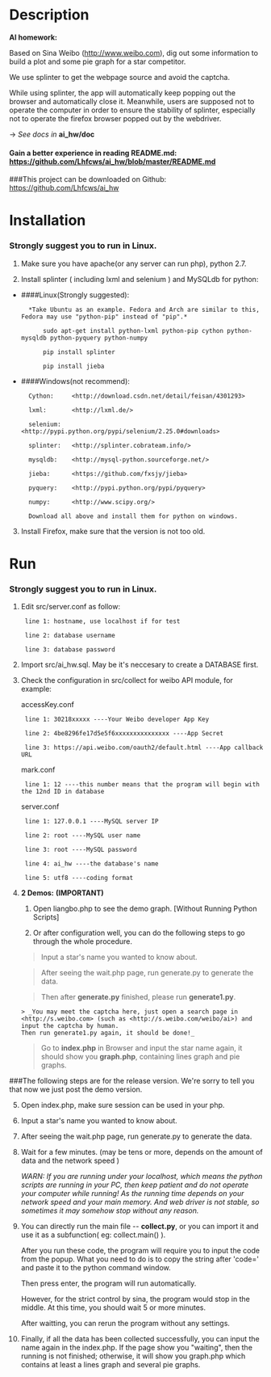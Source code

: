 # Description
**AI homework:**

Based on Sina Weibo (<http://www.weibo.com>), dig out some information to build a plot and some pie graph for a star competitor.

We use splinter to get the webpage source and avoid the captcha.

While using splinter, the app will automatically keep popping out the browser and automatically close it. Meanwhile, users are supposed not to operate the computer in order to ensure the stability of splinter, especially not to operate the firefox browser popped out by the webdriver. 


-> _See docs in_ **ai_hw/doc**
#### Gain a better experience in reading README.md:   <https://github.com/Lhfcws/ai_hw/blob/master/README.md>
###This project can be downloaded on Github: <https://github.com/Lhfcws/ai_hw>

# Installation
### Strongly suggest you to run in Linux.
1. Make sure you have apache(or any server can run php), python 2.7.

2. Install splinter ( including lxml and selenium ) and MySQLdb for python:
+ ####Linux(Strongly suggested):

		*Take Ubuntu as an example. Fedora and Arch are similar to this, Fedora may use "python-pip" instead of "pip".*

			sudo apt-get install python-lxml python-pip cython python-mysqldb python-pyquery python-numpy

			pip install splinter

			pip install jieba

+ ####Windows(not recommend):

		Cython: 	<http://download.csdn.net/detail/feisan/4301293>

		lxml:		<http://lxml.de/>

		selenium:	<http://pypi.python.org/pypi/selenium/2.25.0#downloads>

		splinter:	<http://splinter.cobrateam.info/>

		mysqldb:	<http://mysql-python.sourceforge.net/>

		jieba:		<https://github.com/fxsjy/jieba>	

		pyquery:	<http://pypi.python.org/pypi/pyquery>

		numpy:		<http://www.scipy.org/>

		Download all above and install them for python on windows.

3. Install Firefox, make sure that the version is not too old.

# Run
### Strongly suggest you to run in Linux.
1. Edit src/server.conf as follow:

		line 1: hostname, use localhost if for test

		line 2: database username

		line 3: database password

2. Import src/ai_hw.sql. May be it's neccesary to create a DATABASE first.

3. Check the configuration in src/collect for weibo API module, for example:


	accessKey.conf

		line 1: 30218xxxxx ----Your Weibo developer App Key

		line 2: 4be8296fe17d5e5f6xxxxxxxxxxxxxxx ----App Secret

		line 3: https://api.weibo.com/oauth2/default.html ----App callback URL


	mark.conf

		line 1: 12 ----this number means that the program will begin with the 12nd ID in database


	server.conf

		line 1: 127.0.0.1 ----MySQL server IP

		line 2: root ----MySQL user name

		line 3: root ----MySQL password

		line 4: ai_hw ----the database's name

		line 5: utf8 ----coding format

4. **2 Demos:**				**(IMPORTANT)**

	1) Open liangbo.php to see the demo graph. [Without Running Python Scripts]

	2) Or after configuration well, you can do the following steps to go through the whole procedure. 

	>Input a star's name you wanted to know about.

	>After seeing the wait.php page, run generate.py to generate the data.

	>Then after **generate.py** finished, please run **generate1.py**. 

	   > _You may meet the captcha here, just open a search page in <http://s.weibo.com> (such as <http://s.weibo.com/weibo/ai>) and input the captcha by human.
	   Then run generate1.py again, it should be done!_

	>Go to **index.php** in Browser and input the star name again, it should show you **graph.php**, containing lines graph and pie graphs.

###The following steps are for the release version. We're sorry to tell you that now we just post the demo version.

5. Open index.php, make sure session can be used in your php.

6. Input a star's name you wanted to know about.

7. After seeing the wait.php page, run generate.py to generate the data.

8. Wait for a few minutes. (may be tens or more, depends on the amount of data and the network speed )

	*WARN: If you are running under your localhost, which means the python scripts are running in your PC, then keep patient and do not operate your computer while running! As the running time depends on your network speed and your main memory. And web driver is not stable, so sometimes it may somehow stop without any reason.*

9. You can directly run the main file -- **collect.py**, or you can import it and use it as a subfunction( eg: collect.main() ).

	After you run these code, the program will require you to input the code from the popup. What you need to do is to copy the string after 'code=' and paste it to the python command window.

	Then press enter, the program will run automatically.

	However, for the strict control by sina, the program would stop in the middle. At this time, you should wait 5 or more minutes.

	After waitting, you can rerun the program without any settings.

10. Finally, if all the data has been collected successfully, you can input the name again in the index.php. If the page show you "waiting", then the running is not finished; otherwise, it will show you graph.php which contains at least a lines graph and several pie graphs.
